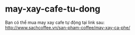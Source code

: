 may-xay-cafe-tu-dong
====================

Bạn có thể mua may xay cafe tự động tại link sau: http://www.sachcoffee.vn/san-pham-coffee/may-xay-ca-phe/
